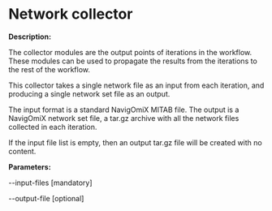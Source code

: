# Network collector 

**Description:** 

The collector modules are the output points of iterations in the workflow. These
modules can be used to propagate the results from the iterations to the rest of
the workflow.

This collector takes a single network file as an input from each iteration, 
and producing a single network set file as an output.

The input format is a standard NavigOmiX MITAB file. The output is a NavigOmiX 
network set file, a tar.gz archive with all the network files collected in 
each iteration.

If the input file list is empty, then an output tar.gz file will be created with no content.

**Parameters:**

--input-files <comma separated list of network files from each iteration> [mandatory]

--output-file <path to the tar.gz network set file> [optional]   
